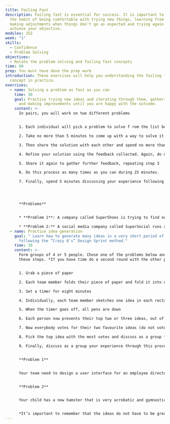 ```yaml
---
title: Failing Fast
description: Failing fast is essential for success. It is important to get in
  the habit of being comfortable with trying new things, learning from them,
  making adjustments when things don’t go as expected and trying again until you
  achieve your objective.
modules: JS2
week: "1"
skills:
  - Confidence
  - Problem Solving
objectives:
  - Relate the problem solving and failing fast concepts
time: 60
prep: Y﻿ou must have done the prep work
introduction: These exercises will help you understanding the failing fast
  concept in practice.
exercises:
  - name: Solving a problem as fast as you can
    time: 30
    goal: Practice trying new ideas and iterating through them, gathering feedback
      and making improvements until you are happy with the outcome.
    content: >-
      I﻿n pairs, you will work on two different problems 


      1. Each individual will pick a problem to solve f rom the list below.

      2. Take no more than 5 minutes to come up with a way to solve it. There is no silly solution so don’t be afraid to come up with something that may even sound funny. The idea is to do this as quickly as possible.

      3. Then share the solution with each other and spend no more than 5 minutes gathering feedback. Remember, your partner will be the user of your solution so walk through the journey a user would go through when using it. What is good and what is not so good about it? What’s missing? How could it be better? 

      4. Refine your solution using the feedback collected. Again, do not spend more than 5 minutes. 

      5. Share it again to gather further feedback, repeating step 3

      6. Do this process as many times as you can during 25 minutes.

      7. Finally, spend 5 minutes discussing your experience following this process.




      **Problems**


      * **Problem 1**: A company called SuperShoes is trying to find new revenue streams. They sell their shoes in brick stores as well as online. One idea they are exploring is the ability for customers to customise their shoes online when ordering them. Your job is to either further develop this idea or come up with a totally new one. Feel free to draw your vision on a piece of paper if you think that will help you explain it to your partner when gathering feedback. 

      * **Problem 2:** A social media company called SuperSocial runs a site that is aimed to show events and news happenings in neighborhoods. Recently they are noticing a drop in user engagement. Users are not visiting the site as often and when they do, they are not spending much time on it. The company is trying to look for ways to keep users entertained for longer. Your job is to look into new things that could keep users engaged. It could be a new type of content, maybe adding games or maybe creating a new rewards program based on users' interactions and contributions on the site. Feel free to draw your vision on a piece of paper if you think that will help you explain it to your partner when gathering feedback.
  - name: Practice idea generation
    goal: " Learn how to generate many ideas in a very short period of time by
      following the “Crazy 8's” Design Sprint method."
    time: 30
    content: >-
      Form groups of 4 or 5 people. Chose one of the problems below and follow
      these steps. *If you have time do a second round with the other problem.* 


      1. Grab a piece of paper

      2. Each team member folds their piece of paper and fold it into eight sections

      3. Set a timer for eight minutes

      4. Individually, each team member sketches one idea in each rectangle, trying their best until all sections are filled

      5. When the timer goes off, all pens are down

      6. Each person now presents their top two or three ideas, out of their whole Crazy Eight matrix, to the group.

      7. Now everybody votes for their two favourite ideas (do not vote for your own).

      8. Pick the top idea with the most votes and discuss as a group for 5 minutes how to make it even better.

      9. Finally, discuss as a group your experience through this process.


      **P﻿roblem 1** 


      Your team need to design a user interface for an employee directory for your company. The user story: As an employee, I can find out who is who in my organisation so I know who to contact about particular projects or topics. Generate lots of different designs for what this might look like.


      **P﻿roblem 2**


      Your child has a new hamster that is very acrobatic and gymnastic. For her birthday, you want to build a hamster gym. The user story: As a 10 year old, I want some fun obstacles that my hamster can play with so I can make TikTok video. Generate lots of designs for inexpensive hamster play equipment.


      *It’s important to remember that the ideas do not have to be great. This exercise is about quieting the inner critic and giving our creative impulses space to flourish. Weird, impossible, and impractical ideas often give way to truly inspired ones. It’s called Crazy 8’s for a reason.*
---
```

